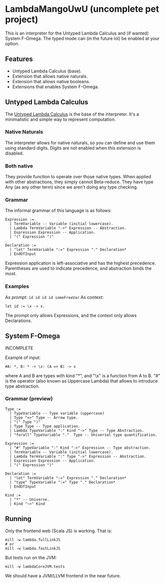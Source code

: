 # LambdaMangoUwU (uncomplete pet project)

This is an interpreter for the Untyped Lambda Calculus and (if wanted)
System F-Omega. The typed mode can (in the future lol) be enabled at
your option.

## Features

- Untyped Lambda Calculus (base).
- Extension that allows native naturals.
- Extension that allows native booleans.
- Extensions that enables System F-Omega.

## Untyped Lambda Calculus

The
[Untyped Lambda Calculus](https://en.wikipedia.org/wiki/Lambda_calculus)
is the base of the interpreter. It's a minimalistic and simple way to
represent computation.

### Native Naturals

The interpreter allows for native naturals, so you can define and use
them using standard digits. Digits are not enabled when this extension
is disabled.

### Both native

They provide function to operate over those native types. When applied
with other abstractions, they simply cannot Beta-reduce. They have
type Any (as any other term) since we aren't doing any type checking.

### Grammar

The informal grammar of this language is as follows:

```
Expression :=
  | TermVariable -- Variable (initial lowercase).
  | Lambda TermVariable "->" Expression -- Abstraction.
  | Expression Expression -- Application.
  | "(" Expression ")"

Declaration := 
  | "let" TermVariable ":=" Expression "." Declaration*
  | EndOfInput
```

Expression application is left-associative and has the highest
precedence. Parentheses are used to indicate precedence, and
abstraction binds the most.

### Examples
As prompt: `id id id id someFreeVar`
As context:
```
let id := \x -> x.
```
The prompt only allows Expressions, and the context only allows
Declarations.

## System F-Omega

INCOMPLETE

Example of input:

```
#A: *, B: * -> \x: (A => B) -> x
```
where A and B are types with kind "*", and "\x" is a function from A to B.
"#" is the operator (also known as Uppercase Lambda) that allows to
introduce type abstraction.

### Grammar (preview)

```
Type :=
  | TypeVariable -- Type variable (uppercase)
  | Type "=>" Type -- Arrow type.
  | "(" Type ")"
  | Type Type -- Type application.
  | Lambda TypeVariable ":" Kind "->" Type -- Type Abstraction.
  | "forall" TypeVariable "."  Type -- Universal type quantification.

Expression :=
  | "#" TypeVariable ":" Kind "->" Expression -- Type abstraction.
  | TermVariable -- Variable (initial lowercase).
  | Lambda TermVariable ":" Type "->" Expression -- Abstraction.
  | Expression Expression -- Application.
  | "(" Expression ")"

Declaration := 
  | "let" TermVariable ":=" Expression "." Declaration*
  | "type" TypeVariable ":=" Type "." Declaration*
  | EndOfInput

Kind :=
  | "*" -- Universe.
  | Kind "~>" Kind
```

## Running

Only the frontend web (Scala JS) is working. That is:

```
mill -w lambda.fullLinkJS
# or
mill -w lambda.fastLinkJS
```

But tests run on the JVM:

```
mill -w lambdaCoreJVM.tests
```
We should have a JVM/LLVM frontend in the near future.